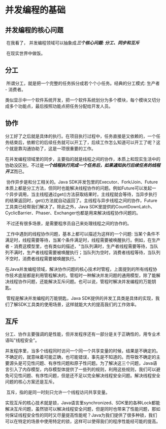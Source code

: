 # 并发编程的基础

## 并发编程的核心问题

​     在我看了， 并发编程领域可以抽象成***三个核心问题: 分工、同步和互斥***

​	 在现实世界中做饭。

## 分工

​	所谓分工，就是把一个完整的任务拆分成若个个小任务。经典的分工模式: 生产者 -  消费者。

​	类似显示中一个软件系统开发，把一个软件系统划分为多个模块，每个模块又切分成多个功能点，最后按照功能点把任务分配给开发人员。

## 协作

​	分工好了之后就是具体的执行。在项目执行过程中，任务直接是又依赖的，一个任务结束后，依赖它的后续任务就可以开工了，后续工作怎么知道可以开工了呢？这个就是靠沟通协助了，这是一项很重要的工作。

​	在并发编程领域里的同步，主要指的就是线程之间的协作，本质上和现实生活中的协助没区别，不过是***一个线程执行完成一个任务后，如果通知执行后续任务的线程开工***而已。

​	协作异步是和分工相关的。Java SDK并发包里的Executor、Fork/Join、Future本质上都是分工方法，但同时也能解决线程协作的问题。例如Future可以发起一个异步调用，当主线程通过get()方法获取结果时，主线程就会等待，当异步执行的结果返回时，get()方法就自动返回了。主线程与异步线程之间的协作，Future工具类已经帮我们解决了。除此之外，Java SDK里提供的CountDownLatch、CyclicBarrier、Phaser、Exchanger也都是用来解决线程协作问题的。

​	不过还有很多场景，是需要程序员自己来处理线程之间的协作的。

​	工作中遇到的线程协作问题，基本上都可以描述为这样的一个问题: 当某个条件不满足时，线程需要等待，当某个条件满足时，线程需要被唤醒执行。例如，在生产者 - 消费这模型里，也有类似的描述，"当队列满时，生产者线程需要等待，当队列不满时，生产者线程需要被唤醒执行；当队列为空时，消费者线程等待，当队列不空时，消费者线程需要被唤醒执行。"

​	在Java并发编程领域，解决协作问题的核心技术时管程，上面提到的所有线程协作技术底层都是利用管程解决的。管程时一种解决并发问题的通用模型，除了能解决线程协作问题，还能解决互斥问题。也可以说，管程时解决并发编程的万能钥匙。

​	管程是解决并发编程的万能钥匙，Java SDK提供的并发工具类是具体的实现，我们了解SDK工具类的使用场景，这样就能大大的提高我们的工作效率。

## 互斥

​	分工、协作主要强调的是性能，但并发程序还有一部分是关于正确性的，用专业术语叫"线程安全"。

​	并发程序里，当多个线程同时访问一个同一个共享变量的时候，结果是不确定的。不确定的，就意味着可能正确，也可能错误，事先是不知道的。而导致不确定的主要源头是可见性问题、有序性问题和原子性问题。为了解决这三个问题，Java语言引入了内存模型，内存模型体提供了一些列的规则，利用这些规则，我们可以避免可见性问题、有序性问题，但是还不足以完全解决线程安全问题。解决线程安全问题的核心方案还是互斥。

​	互斥，指的是同一时刻只允许一个线程访问共享变量。

​	实现互斥的核心技术就是锁，Java语言里synchronized、SDK里的各种Lock都能解决互斥问题，虽然锁可以解决线程安全问题，但是同时也带来了性能问题，那如何保证线程安全性的同时又尽量提高性能呢？Java为我们提供了很多种锁，我们可以在特定的场景中使用特定的锁，这样可以使得我们的程序性能经可能的提高。





